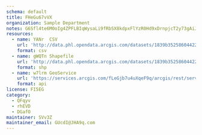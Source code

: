 ```yaml
---
schema: default
title: FHeGu67vVX 
organization: Sample Department 
notes: G6Sfl4te6M0oIg4ZPFLBIqWysaLi9fRbSX8kdpxFlYzR0Hd9xDrnpjcT2y73gAiJsVwNhJGTjK1HCAnamebEQKZ78vYXOCNDEmtU 
resources:
  - name: YANr  CSV
    url: 'http://data.phl.opendata.arcgis.com/datasets/1839b35258604422b0b520cbb668df0d_0.csv'
    format: csv
  - name: gWQTn Shapefile
    url: 'http://data.phl.opendata.arcgis.com/datasets/1839b35258604422b0b520cbb668df0d_0.zip'
    format: shp
  - name: w7lrm GeoService
    url: 'https://services.arcgis.com/fLeGjb7u4uXqeF9q/arcgis/rest/services/Air_Monitoring_Stations/FeatureServer/0/query'
    format: api
license: FI5EG 
category:
  - QFqyv 
  - rhEVD 
  - DGafO 
maintainer: SVv3Z  
maintainer_email: GUcdI@JHA9q.com
---
```

